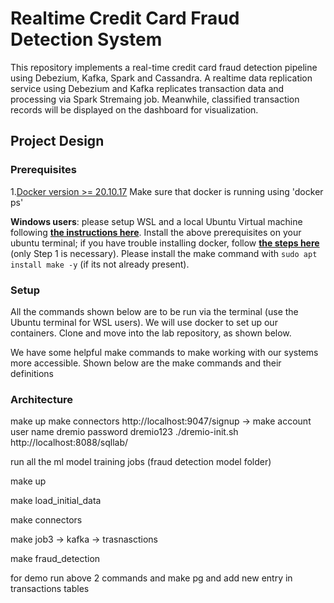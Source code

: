 # Realtime Credit Card Fraud Detection System
This repository implements a real-time credit card fraud detection pipeline using Debezium, Kafka, Spark and Cassandra. A realtime data replication service using Debezium and Kafka replicates transaction data and processing via Spark Stremaing job. Meanwhile, classified transaction records will be displayed on the dashboard for visualization.

## Project Design

### Prerequisites
1.[Docker version >= 20.10.17](https://docs.docker.com/engine/install/) Make sure that docker is running using 'docker ps'

**Windows users**:  please setup WSL and a local Ubuntu Virtual machine following **[the instructions here](https://ubuntu.com/tutorials/install-ubuntu-on-wsl2-on-windows-10#1-overview)**. Install the above prerequisites on your ubuntu terminal; if you have trouble installing docker, follow **[the steps here](https://www.digitalocean.com/community/tutorials/how-to-install-and-use-docker-on-ubuntu-22-04#step-1-installing-docker)** (only Step 1 is necessary). Please install the make command with `sudo apt install make -y` (if its not already present).

### Setup

All the commands shown below are to be run via the terminal (use the Ubuntu terminal for WSL users). We will use docker to set up our containers. Clone and move into the lab repository, as shown below.

We have some helpful make commands to make working with our systems more accessible. Shown below are the make commands and their definitions

### Architecture


make up
make connectors
http://localhost:9047/signup -> make account user name dremio password dremio123
./dremio-init.sh
http://localhost:8088/sqllab/ 




run all the ml model training jobs (fraud detection model folder)

make up

make load_initial_data

make connectors

make job3 -> kafka -> trasnasctions

make fraud_detection 


for demo run above 2 commands and make pg 
and add new entry in transactions tables